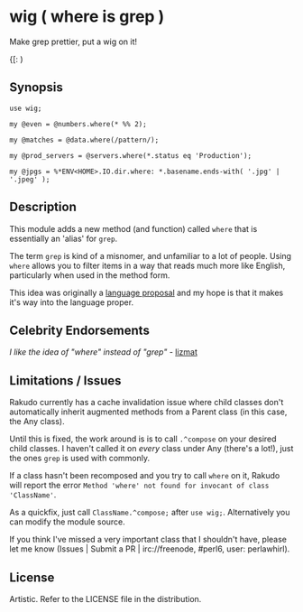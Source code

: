 # wig ( where is grep ) 

Make grep prettier, put a wig on it!

{\[: )

## Synopsis

```perl6
use wig;

my @even = @numbers.where(* %% 2);

my @matches = @data.where(/pattern/);

my @prod_servers = @servers.where(*.status eq 'Production');

my @jpgs = %*ENV<HOME>.IO.dir.where: *.basename.ends-with( '.jpg' | '.jpeg' );
```

## Description

This module adds a new method (and function) called `where` that is essentially an 'alias' for `grep`.

The term `grep` is kind of a misnomer, and unfamiliar to a lot of people. Using `where` allows you to filter items in a way that reads much more like English, particularly when used in the method form.

This idea was originally a [language proposal](https://gist.github.com/0racle/ea0523759e2da15758d4) and my hope is that it makes it's way into the language proper.

## Celebrity Endorsements

_I like the idea of "where" instead of "grep"_ - [lizmat](http://irclog.perlgeek.de/perl6/2016-03-30#i_12262416)

## Limitations / Issues

Rakudo currently has a cache invalidation issue where child classes don't automatically inherit augmented methods from a Parent class (in this case, the Any class).

Until this is fixed, the work around is is to call `.^compose` on your desired child classes. I haven't called it on _every_ class under Any (there's a lot!), just the ones `grep` is used with commonly. 

If a class hasn't been recomposed and you try to call `where` on it, Rakudo will report the error `Method 'where' not found for invocant of class 'ClassName'`.

As a quickfix, just call `ClassName.^compose;` after `use wig;`. Alternatively you can modify the module source.

If you think I've missed a very important class that I shouldn't have, please let me know (Issues | Submit a PR | irc://freenode, #perl6, user: perlawhirl).

## License

Artistic. Refer to the LICENSE file in the distribution.

